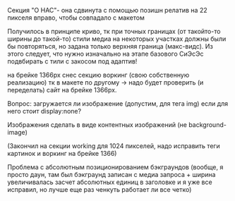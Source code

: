 <!-- внизу, где футер__сенд стоит ширина 101% чтобы влезал текст "согласен на обработку данных" -->

<!-- ------------------------------------------------------------------------------------------- -->

Секция "О НАС"- она сдвинута с помощью позишн релатив на 22 пикселя вправо, чтобы совпадало с макетом

Получилось в принципе криво, тк при точных  границах (от  такойто-то ширины до такой-то) стили 
медиа на некоторых участках должны были бы повторяться, но задана только верхняя  граница (макс-видс).
Из этого следует, что нужно изначально на этапе базового СиЭсЭс подвбирать с тили с закосом под адаптив!

<!-- ---------------------------------Задание 12 (адаптивы)----------------------------------------- -->
 на брейке 1366px снес секцию воркинг (свою собственную реализацию) тк в макете по другому -> надо будет проверить
(и переделать) сайт на брейке 1366px.

Вопрос: загружается ли изображение (допустим, для тега img) если для  него стоит display:none?

Изображения сделать в виде контентных изображений (не background-image)

(Закончил на секции working для 1024 пикселей, надо исправить теги картинок и воркинг на брейке 1366)

Проблема с абсолютным позиционированием бэкграундов (вообще, я просто даун, там  был бэкграунд записан с медиа
запроса + ширина увеличивалась засчет абсолютных единиц  в заголовке и я уже все исправил, но лучше еще раз ченкуть работает ли все четко)

